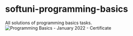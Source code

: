# softuni-programming-basics
All solutions of programming basics tasks.
![Programming Basics - January 2022 - Certificate](https://user-images.githubusercontent.com/102990696/162624272-b1654787-03c4-405d-9d28-a09a4bb3fd77.jpeg)
